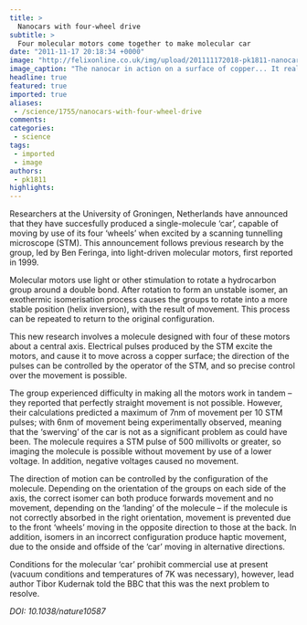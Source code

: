 ```yaml
---
title: >
  Nanocars with four-wheel drive
subtitle: >
  Four molecular motors come together to make molecular car
date: "2011-11-17 20:18:34 +0000"
image: "http://felixonline.co.uk/img/upload/201111172018-pk1811-nanocarzoom.jpg"
image_caption: "The nanocar in action on a surface of copper... It really is a car. Sort of "
headline: true
featured: true
imported: true
aliases:
 - /science/1755/nanocars-with-four-wheel-drive
comments:
categories:
 - science
tags:
 - imported
 - image
authors:
 - pk1811
highlights:
---
```


Researchers at the University of Groningen, Netherlands have announced that they have succesfully produced a single-molecule ‘car’, capable of moving by use of its four ‘wheels’ when excited by a scanning tunnelling microscope (STM). This announcement follows previous research by the group, led by Ben Feringa, into light-driven molecular motors, first reported in 1999.

Molecular motors use light or other stimulation to rotate a hydrocarbon group around a double bond. After rotation to form an unstable isomer, an exothermic isomerisation process causes the groups to rotate into a more stable position (helix inversion), with the result of movement. This process can be repeated to return to the original configuration.

This new research involves a molecule designed with four of these motors about a central axis. Electrical pulses produced by the STM excite the motors, and cause it to move across a copper surface; the direction of the pulses can be controlled by the operator of the STM, and so precise control over the movement is possible.

The group experienced difficulty in making all the motors work in tandem – they reported that perfectly straight movement is not possible. However, their calculations predicted a maximum of 7nm of movement per 10 STM pulses; with 6nm of movement being experimentally observed, meaning that the ‘swerving’ of the car is not as a significant problem as could have been. The molecule requires a STM pulse of 500 millivolts or greater, so imaging the molecule is possible without movement by use of a lower voltage. In addition, negative voltages caused no movement.

The direction of motion can be controlled by the configuration of the molecule. Depending on the orientation of the groups on each side of the axis, the correct isomer can both produce forwards movement and no movement, depending on the ‘landing’ of the molecule – if the molecule is not correctly absorbed in the right orientation, movement is prevented due to the front ‘wheels’ moving in the opposite direction to those at the back. In addition, isomers in an incorrect configuration produce haptic movement, due to the onside and offside of the ‘car’ moving in alternative directions.

Conditions for the molecular ‘car’ prohibit commercial use at present (vacuum conditions and temperatures of 7K was necessary), however, lead author Tibor Kudernak told the BBC that this was the next problem to resolve.

_DOI: 10.1038/nature10587_
